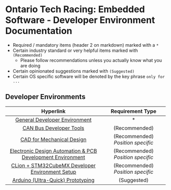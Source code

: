 # Ontario Tech Racing: Embedded Software - Developer Environment Documentation

- Required / mandatory items (header 2 on markdown) marked with a `*`
- Certain industry standard or very helpful items marked with `(Recommended)`
    - Please follow recommendations unless you actually know what you are doing
- Certain opinionated suggestions marked with `(Suggested)`
- Certain OS specific software will be denoted by the key phrase `only for ...`

## Developer Environments

|                                                                    Hyperlink                                                                    |         Requirement Type          |
|:-----------------------------------------------------------------------------------------------------------------------------------------------:|:---------------------------------:| 
|              [General Developer Environment](https://github.com/OntarioTechRacing/embedded/blob/main/devenvs/0_general_dev_env.md)              |                 *                 |
|                 [CAN Bus Developer Tools](https://github.com/OntarioTechRacing/embedded/blob/main/devenvs/can_bus_dev_tools.md)                 |           (Recommended)           |
|              [CAD for Mechanical Design](https://github.com/OntarioTechRacing/embedded/blob/main/devenvs/cad_mechanical_design.md)              | (Recommended) _Position specific_ |
| [Electronic Design Automation & PCB Development Environment](https://github.com/OntarioTechRacing/embedded/blob/main/devenvs/eda_pcb_design.md) | (Recommended) _Position specific_ |
|      [CLion + STM32CubeMX Developer Environment Setup](https://github.com/OntarioTechRacing/embedded/blob/main/devenvs/stm32_ide_setup.md)      | (Recommended) _Position specific_ |
|           [Arduino (Ultra-Quick) Prototyping](https://github.com/OntarioTechRacing/embedded/blob/main/devenvs/arduino_prototyping.md)           |            (Suggested)            |
